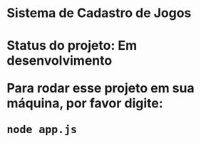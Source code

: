 <h1>Sistema de Cadastro de Jogos<h1>

Status do projeto: Em desenvolvimento

Para rodar esse projeto em sua máquina, por favor digite:


```
node app.js
```
